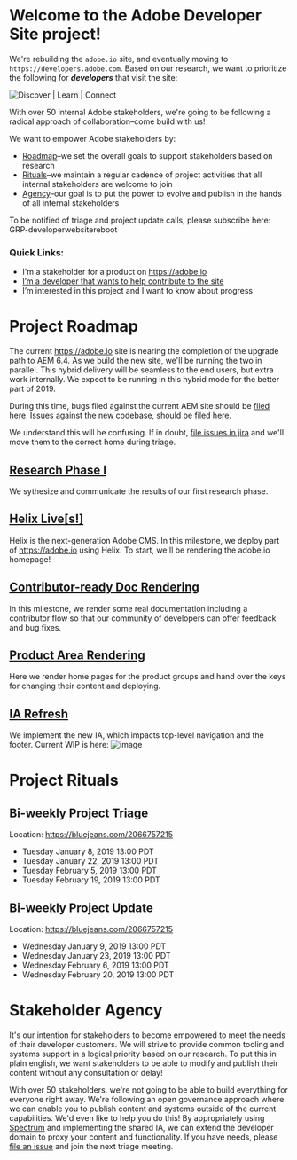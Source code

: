# Welcome to the Adobe Developer Site project!

We're rebuilding the `adobe.io` site, and eventually moving to `https://developers.adobe.com`. Based on our research, we want to prioritize the following for ***developers*** that visit the site:

![Discover | Learn | Connect](https://user-images.githubusercontent.com/25260/49473633-73e8f680-f7c7-11e8-8b64-5731cbca5d70.png)

With over 50 internal Adobe stakeholders, we're going to be following a radical approach of collaboration–come build with us!

We want to empower Adobe stakeholders by:
 * [Roadmap](#project-roadmap)–we set the overall goals to support stakeholders based on research
 * [Rituals](#project-rituals)–we maintain a regular cadence of project activities that all internal stakeholders are welcome to join
 * [Agency](#stakeholder-agency)–our goal is to put the power to evolve and publish in the hands of all internal stakeholders

To be notified of triage and project update calls, please subscribe here: GRP-developerwebsitereboot

### Quick Links:

 * I'm a stakeholder for a product on https://adobe.io
 * [I’m a developer that wants to help contribute to the site](https://github.com/adobe/Adobe-Developer-Site/blob/master/CONTRIBUTING.md)
 * I’m interested in this project and I want to know about progress

# Project Roadmap

The current https://adobe.io site is nearing the completion of the upgrade path to AEM 6.4. As we build the new site, we'll be running the two in parallel. This hybrid delivery will be seamless to the end users, but extra work internally. We expect to be running in this hybrid mode for the better part of 2019.

During this time, bugs filed against the current AEM site should be [filed here](https://jira.corp.adobe.com/projects/DEVEP/issues/DEVEP-925). Issues against the new codebase, should be [filed here](https://github.com/adobe/Adobe-Developer-Site/issues/new).

We understand this will be confusing. If in doubt, [file issues in jira](https://jira.corp.adobe.com/projects/DEVEP/issues/DEVEP-925) and we'll move them to the correct home during triage.

## [Research Phase I](https://github.com/adobe/Adobe-Developer-Site/milestone/6)

We sythesize and communicate the results of our first research phase.

## [Helix Live[s!]](https://github.com/adobe/Adobe-Developer-Site/milestone/5)

Helix is the next-generation Adobe CMS. In this milestone, we deploy part of https://adobe.io using Helix. To start, we'll be rendering the adobe.io homepage!

## [Contributor-ready Doc Rendering](https://github.com/adobe/Adobe-Developer-Site/milestone/7)

In this milestone, we render some real documentation including a contributor flow so that our community of developers can offer feedback and bug fixes.

## [Product Area Rendering](https://github.com/adobe/Adobe-Developer-Site/milestone/8)

Here we render home pages for the product groups and hand over the keys for changing their content and deploying.

## [IA Refresh](https://github.com/adobe/Adobe-Developer-Site/milestone/9)

We implement the new IA, which impacts top-level navigation and the footer. Current WIP is here:
![image](https://user-images.githubusercontent.com/25260/49478417-92092380-f7d4-11e8-9d96-41b1a63d769c.png)

# Project Rituals

## Bi-weekly Project Triage

Location: https://bluejeans.com/2066757215

 * Tuesday January 8, 2019 13:00 PDT
 * Tuesday January 22, 2019 13:00 PDT
 * Tuesday February 5, 2019 13:00 PDT
 * Tuesday February 19, 2019 13:00 PDT

## Bi-weekly Project Update

Location: https://bluejeans.com/2066757215

 * Wednesday January 9, 2019 13:00 PDT
 * Wednesday January 23, 2019 13:00 PDT
 * Wednesday February 6, 2019 13:00 PDT
 * Wednesday February 20, 2019 13:00 PDT


# Stakeholder Agency

It's our intention for stakeholders to become empowered to meet the needs of their developer customers. We will strive to provide common tooling and systems support in a logical priority based on our research. To put this in plain english, we want stakeholders to be able to modify and publish their content without any consultation or delay!

With over 50 stakeholders, we're not going to be able to build everything for everyone right away. We're following an open governance approach where we can enable you to publish content and systems outside of the current capabilities. We'd even like to help you do this! By appropriately using [Spectrum](https://spectrum.corp.adobe.com/) and implementing the shared IA, we can extend the developer domain to proxy your content and functionality. If you have needs, please [file an issue](https://github.com/adobe/Adobe-Developer-Site/issues) and join the next triage meeting.

